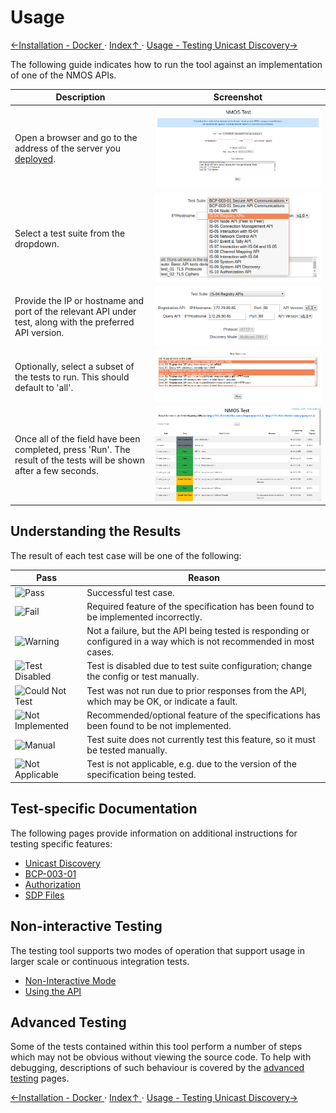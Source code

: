 # Usage
[←Installation - Docker ](1.2._Installation_-_Docker.md) · [ Index↑ ](..) · [Usage - Testing Unicast Discovery→](2.1._Usage_-_Testing_Unicast_Discovery.md)

The following guide indicates how to run the tool against an implementation of one of the NMOS APIs.

Description | Screenshot
--- | ---
Open a browser and go to the address of the server you [deployed](1.0._Installation.md). | ![Testing Tool Launcher](images/initial-launch.png "Testing Tool Launcher")
Select a test suite from the dropdown. | ![Test Suite Dropdown](images/test-dropdown.png "Test Suite Dropdown")
Provide the IP or hostname and port of the relevant API under test, along with the preferred API version. | ![Test Configuration](images/test-setup.png "Test Configuration")
Optionally, select a subset of the tests to run. This should default to 'all'. | ![Test Selection](images/test-selection.png "Test Selection")
Once all of the field have been completed, press 'Run'. The result of the tests will be shown after a few seconds. |![Example Results Window](images/test-results.png "Example Results Window")

## Understanding the Results

The result of each test case will be one of the following:

| Pass | Reason |
| - | - |
| ![Pass](https://place-hold.it/128x32/28a745.png?text=Pass&fontsize=12&bold) | Successful test case. |
| ![Fail](https://place-hold.it/128x32/dc3545.png?text=Fail&fontsize=12&bold) | Required feature of the specification has been found to be implemented incorrectly. |
| ![Warning](https://place-hold.it/128x32/ffc107.png?text=Warning&fontsize=12&bold) | Not a failure, but the API being tested is responding or configured in a way which is not recommended in most cases. |
| ![Test Disabled](https://place-hold.it/128x32/ffc107.png?text=Test%20Disabled&fontsize=12&bold) | Test is disabled due to test suite configuration; change the config or test manually. |
| ![Could Not Test](https://place-hold.it/128x32/ffc107.png?text=Could%20Not%20Test&fontsize=12&bold) | Test was not run due to prior responses from the API, which may be OK, or indicate a fault. |
| ![Not Implemented](https://place-hold.it/128x32/ffc107.png?text=Not%20Implemented&fontsize=12&bold) | Recommended/optional feature of the specifications has been found to be not implemented. |
| ![Manual](https://place-hold.it/128x32/007bff.png?text=Manual&fontsize=12&bold) | Test suite does not currently test this feature, so it must be tested manually. |
| ![Not Applicable](https://place-hold.it/128x32/6c757d.png?text=Not%20Applicable&fontsize=12&bold) | Test is not applicable, e.g. due to the version of the specification being tested. |

## Test-specific Documentation

The following pages provide information on additional instructions for testing specific features:

- [Unicast Discovery](2.1._Usage_-_Testing_Unicast_Discovery.md)
- [BCP-003-01](2.2._Usage_-_Testing_BCP-003-01_TLS.md)
- [Authorization](2.3._Usage_-_Testing_IS-10_Authorization.md)
- [SDP Files](2.4._Usage_-_Testing_of_SDP_Files.md)

## Non-interactive Testing

The testing tool supports two modes of operation that support usage in larger scale or continuous integration tests.

- [Non-Interactive Mode](2.5._Usage_-_Non-Interactive_Mode.md)
- [Using the API](2.6._Usage_-_Using_the_API.md)

## Advanced Testing

Some of the tests contained within this tool perform a number of steps which may not be obvious without viewing the source code. To help with debugging, descriptions of such behaviour is covered by the [advanced testing](6.0._Advanced_Testing.md) pages.

[←Installation - Docker ](1.2._Installation_-_Docker.md) · [ Index↑ ](..) · [Usage - Testing Unicast Discovery→](2.1._Usage_-_Testing_Unicast_Discovery.md)
